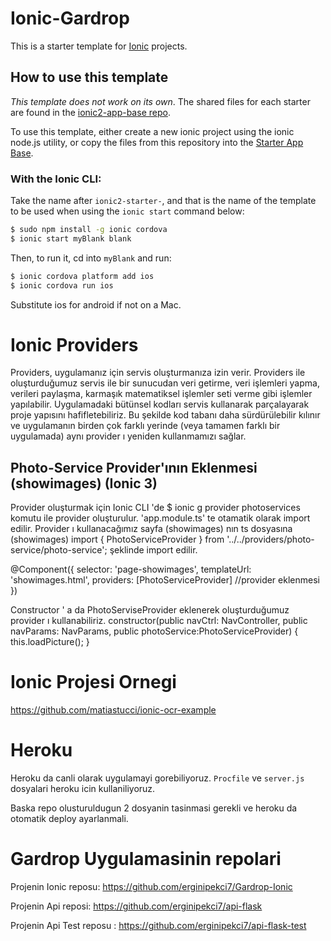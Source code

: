 # Ionic-Gardrop

This is a starter template for [Ionic](http://ionicframework.com/docs/) projects.

## How to use this template

*This template does not work on its own*. The shared files for each starter are found in the [ionic2-app-base repo](https://github.com/ionic-team/ionic2-app-base).

To use this template, either create a new ionic project using the ionic node.js utility, or copy the files from this repository into the [Starter App Base](https://github.com/ionic-team/ionic2-app-base).

### With the Ionic CLI:

Take the name after `ionic2-starter-`, and that is the name of the template to be used when using the `ionic start` command below:

```bash
$ sudo npm install -g ionic cordova
$ ionic start myBlank blank
```

Then, to run it, cd into `myBlank` and run:

```bash
$ ionic cordova platform add ios
$ ionic cordova run ios
```

Substitute ios for android if not on a Mac.

# Ionic Providers
   Providers, uygulamanız için servis oluşturmanıza izin verir. Providers ile oluşturduğumuz servis ile bir sunucudan veri     getirme, veri işlemleri yapma, verileri paylaşma, karmaşık matematiksel işlemler seti verme gibi işlemler yapılabilir. Uygulamadaki bütünsel kodları servis kullanarak parçalayarak proje yapısını hafifletebiliriz. Bu şekilde kod tabanı daha sürdürülebilir kılınır ve uygulamanın birden çok farklı yerinde (veya tamamen farklı bir uygulamada) aynı provider ı yeniden kullanmamızı sağlar. 

## Photo-Service Provider'ının Eklenmesi (showimages)  (Ionic 3)
   Provider oluşturmak için Ionic CLI 'de 
   $ ionic g provider photoservices
   komutu ile provider oluşturulur. 'app.module.ts' te otamatik olarak import edilir.
   Provider ı kullanacağımız sayfa (showimages) nın ts dosyasına (showimages) 
   import { PhotoServiceProvider } from '../../providers/photo-service/photo-service';
   şeklinde import edilir.
   
   @Component({
   selector: 'page-showimages',
   templateUrl: 'showimages.html',
   providers: [PhotoServiceProvider] //provider eklenmesi
   })
   
   Constructor ' a da PhotoServiseProvider eklenerek oluşturduğumuz provider ı kullanabiliriz.
   constructor(public navCtrl: NavController, public navParams: NavParams, public photoService:PhotoServiceProvider) {
   this.loadPicture();
  }
   


# Ionic Projesi Ornegi

https://github.com/matiastucci/ionic-ocr-example

# Heroku
  Heroku da canli olarak uygulamayi gorebiliyoruz.
  `Procfile` ve `server.js` dosyalari heroku icin kullaniliyoruz.
  
  Baska repo olusturuldugun 2 dosyanin tasinmasi gerekli ve heroku da otomatik deploy ayarlanmali.
  
# Gardrop Uygulamasinin repolari

Projenin Ionic reposu: https://github.com/erginipekci7/Gardrop-Ionic

Projenin Api reposi:  https://github.com/erginipekci7/api-flask

Projenin Api Test reposu : https://github.com/erginipekci7/api-flask-test
